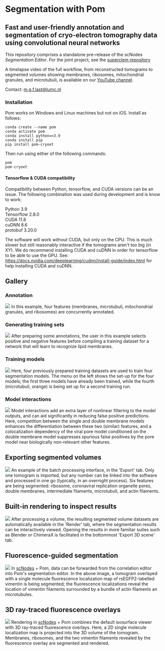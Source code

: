 # Segmentation with Pom #
## Fast and user-friendly annotation and segmentation of cryo-electron tomography data using convolutional neural networks ##

This repository comprises a standalone pre-release of the scNodes _Segmentation Editor_. For the joint project, see the [superclem repository](https://www.github.com/bionanopatterning/scNodes)

A timelapse video of the full workflow, from reconstructed tomograms to segmented volumes showing membranes, ribosomes, mitochondrial granules, and microtubuli, is available on our [YouTube channel](https://www.youtube.com/watch?v=2JIBVJf3kYQ&ab_channel=scNodes).

Contact: m.g.f.last@lumc.nl

### Installation ###
Pom works on Windows and Linux machines but not on iOS. Install as follows: 
```
conda create --name pom
conda activate pom
conda install python==3.9
conda install pip
pip install pom-cryoet
```

Then run using either of the following commands:
```
pom
pom-cryoet
```
#### Tensorflow & CUDA compatibility ####
Compatibility between Python, tensorflow, and CUDA versions can be an issue. The following combination was used during development and is know to work:

Python 3.9<br/>
Tensorflow 2.8.0<br/>
CUDA 11.8<br/>
cuDNN 8.6<br/>
protobuf 3.20.0<br/>

The software will work without CUDA, but only on the CPU. This is much slower but still reasonably interactive if the tomograms aren't too big (in XY). We do recommend installing CUDA and cuDNN in order for tensorflow to be able to use the GPU. See: https://docs.nvidia.com/deeplearning/cudnn/install-guide/index.html for help installing CUDA and cuDNN. 

## Gallery ##
### Annotation ###
![](scNodes/res/scR_segmentation.PNG)
In this example, four features (membranes, microtubuli, mitochondrial granules, and ribosomes) are concurrently annotated. 

### Generating training sets ###
![](scNodes/res/scR_trainset.PNG)
After preparing some annotations, the user in this example selects positive and negative features before compiling a training dataset for a network that will learn to recognize lipid membranes.

### Training models ###
![](scNodes/res/scR_models_2.PNG)
Here, four previously prepared training datasets are used to train four segmentation models. The menu on the left shows the set-up for the four models; the first three models have already been trained, while the fourth (microtubuli, orange) is being set up for a second training run.

### Model interactions ###
![](scNodes/res/scR_interactions.png)
Model interactions add an extra layer of nonlinear filtering to the model outputs, and can aid significantly in reducing false positive predictions. Here, competition between the single and double membrane models enhances the differentiation between these two (similar) features, and a colocalization dependency of the viral pore model conditioned on the double membrane model suppresses spurious false positives by the pore model near biologically non-relevant other features.  

## Exporting segmented volumes ###
![](scNodes/res/scR_export.png)
An example of the batch processing interface, in the 'Export' tab. Only one tomogram is imported, but any number can be linked into the software and processed in one go (typically, in an overnight process). Six features are being segmented: ribosome, coronaviral replication organelle pores, double membranes, intermediate filaments, microtubuli, and actin filaments.  

## Built-in rendering to inspect results ## 
![](scNodes/res/scR_render.PNG)
After processing a volume, the resulting segmented volume datasets are automatically available in the 'Render' tab, where the segmentation results can be interactively viewed. Opening the results in more familiar suites such as Blender or ChimeraX is facilitated in the bottommost 'Export 3D scene' tab.

## Fluorescence-guided segmentation ##
![](scNodes/res/scR_fluo_g_seg.png)
In [scNodes](github.com/bionanopatterning/scNodes) + Pom, data can be forwarded from the correlation editor into Pom's segmentation editor. In the above image, a tomogram overlayed with a single molecule fluorescence localization map of rsEGFP2-labelled vimentin is being segmented; the fluorescence localizations reveal the location of vimentin filaments surrounded by a bundle of actin filaments an microtubules.

## 3D ray-traced fluorescence overlays ## 
![](scNodes/res/scR_fluo_overlay.png)
Rendering in [scNodes](github.com/bionanopatterning/scNodes) + Pom combines the default isosurface viewer with 3D ray-traced fluorescence overlays. Here, a 2D single molecule localization map is projected into the 3D volume of the tomogram. Membranes, ribosomes, and the two vimentin filaments revealed by the fluorescence overlay are segmented and rendered.  